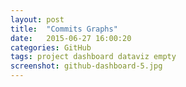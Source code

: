 ```yaml
---
layout: post
title:  "Commits Graphs"
date:   2015-06-27 16:00:20
categories: GitHub
tags: project dashboard dataviz empty
screenshot: github-dashboard-5.jpg
---
```

